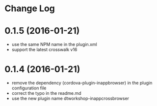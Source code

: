 # Change Log

# 0.1.5 (2016-01-21)
- use the same NPM name in the plugin.xml
- support the latest crosswalk v16 

# 0.1.4 (2016-01-21)
- remove the dependency (cordova-plugin-inappbrowser) in the plugin configuration file
- correct the typo in the readme.md
- use the new plugin name dtworkshop-inappcrossbrowser 

